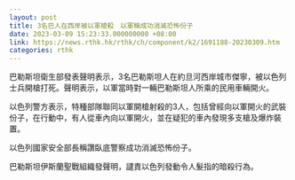 ```yaml
---
layout: post
title: 3名巴人在西岸被以軍槍殺　以軍稱成功消滅恐怖份子
date: 2023-03-09 15:23:33.000000000 +08:00
link: https://news.rthk.hk/rthk/ch/component/k2/1691188-20230309.htm
categories: rthk
---
```


巴勒斯坦衛生部發表聲明表示，3名巴勒斯坦人在約旦河西岸城市傑寧，被以色列士兵開槍打死。聲明表示，以軍當時對一輛巴勒斯坦人所乘的民用車輛開火。

以色列警方表示，特種部隊聯同以軍開槍射殺的3人，包括曾經向以軍開火的武裝份子，在行動中，有人從車內向以軍開火，並在疑犯的車內發現多支槍及爆炸裝置。

以色列國家安全部長稱讚臥底警察成功消滅恐怖份子。

巴勒斯坦伊斯蘭聖戰組織發聲明，譴責以色列發動令人髮指的暗殺行為。
